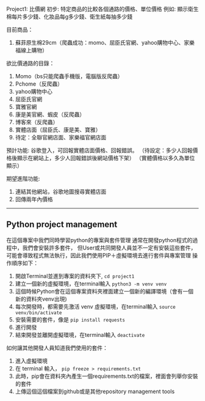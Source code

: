 Project1: 比價網
初步: 特定商品的比較各個通路的價格、單位價格
例如: 顯示衛生棉每片多少錢、化妝品每g多少錢、衛生紙每抽多少錢

目前商品：
1. 蘇菲原生棉29cm（爬蟲成功：momo、屈臣氏官網、yahoo購物中心、家樂福線上購物）

欲比價通路的目錄：
1. Momo（bs只能爬蟲手機版，電腦版反爬蟲）
2. Pchome（反爬蟲）
3. yahoo購物中心
4. 屈臣氏官網
5. 寶雅官網
6. 康是美官網、蝦皮（反爬蟲）
7. 博客來（反爬蟲）
8. 實體店面（屈臣氏、康是美、寶雅）
9. 待定：全聯官網店面、家樂福官網店面

預計功能:
谷歌登入，可回報實體店面價格、回報錯誤。
（待設定：多少人回報價格後顯示在網站上，多少人回報錯誤後網站價格下架）
（實體價格以多久為單位顯示） 

期望進階功能:
1. 連結其他網站，谷歌地圖搜尋實體店面
2. 回傳兩年內價格


---
## Python project management

在這個專案中我們同時學習python的專案與套件管理
通常在開發python程式的過程中，我們會安裝許多套件，
但User或共同開發人員並不一定有安裝這些套件，
可能會導致程式無法執行，因此我們使用PIP＋虛擬環境去進行套件與專案管理
操作順序如下：
1. 開啟Terminal並進到專案的資料夾下, ```cd project1```
2. 建立一個新的虛擬環境，在terminal輸入 ```python3 -m venv venv```
3. 這個時候Python會在這個專案資料夾裡面建立一個新的編譯環境（會有一個新的資料夾venv出現)
4. 每次開發時，都需要先激活 venv 虛擬環境，在terminal輸入 ```source venv/bin/activate```
5. 安裝需要的套件，像是 ```pip install requests```
6. 進行開發
7. 結束開發並離開虛擬環境，在terminal輸入 ```deactivate```
   
如何讓其他開發人員知道我們使用的套件：
1. 進入虛擬環境
2. 在 terminal 輸入， ```pip freeze > requirements.txt```
3. 此時，pip會在資料夾內產生一個requirements.txt的檔案，裡面會列舉你安裝的套件
4. 上傳這個這個檔案到github或是其他repository management tools


